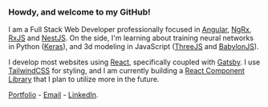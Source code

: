 ### Howdy, and welcome to my GitHub! 

I am a Full Stack Web Developer professionally focused in [Angular](https://angular.io/), [NgRx](https://ngrx.io/), [RxJS](https://rxjs.dev/) and [NestJS](https://nestjs.com/). On the side, I'm learning about training neural networks in Python ([Keras](https://keras.io/)), and 3d modeling in JavaScript ([ThreeJS](https://threejs.org/) and [BabylonJS](https://www.babylonjs.com/)). 

I develop most websites using [React](https://reactjs.org/), specifically coupled with [Gatsby](https://www.gatsbyjs.com/). I use [TailwindCSS](https://tailwindcss.com/) for styling, and I am currently building a [React Component Library](https://github.com/ConradTrost/react-component-lib) that I plan to utilize more in the future.

[Portfolio](http://trost.dev) - [Email](mailto:conrad@trost.dev?subject=[GitHub]) - [LinkedIn](https://www.linkedin.com/in/conradtrost/).
